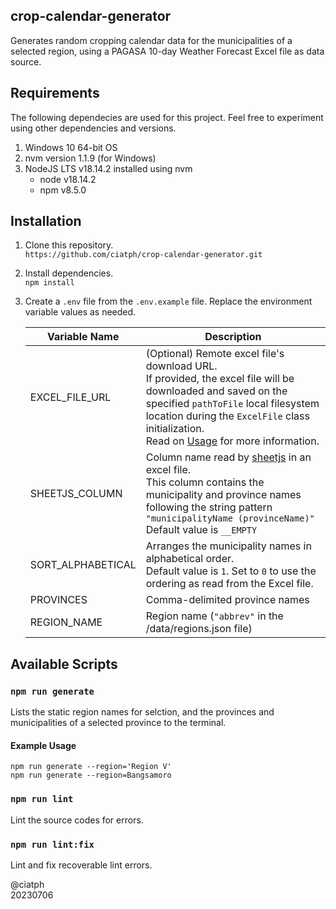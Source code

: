 ## crop-calendar-generator

Generates random cropping calendar data for the municipalities of a selected region, using a PAGASA 10-day Weather Forecast Excel file as data source.

## Requirements
The following dependecies are used for this project. Feel free to experiment using other dependencies and versions.

1. Windows 10 64-bit OS
2. nvm version 1.1.9 (for Windows)
3. NodeJS LTS v18.14.2 installed using nvm
   - node v18.14.2
   - npm v8.5.0

## Installation

1. Clone this repository.<br>
`https://github.com/ciatph/crop-calendar-generator.git`

2. Install dependencies.<br>
`npm install`

3. Create a `.env` file from the `.env.example` file. Replace the environment variable values as needed.

   | Variable Name     | Description                                                                                                                                                                                                                                                    |
   | ----------------- | -------------------------------------------------------------------------------------------------------------------------------------------------------------------------------------------------------------------------------------------------------------- |
   | EXCEL_FILE_URL    | (Optional) Remote excel file's download URL.<br>If provided, the excel file will be downloaded and saved on the specified `pathToFile` local filesystem location during the `ExcelFile` class initialization.<br>Read on [Usage](#usage) for more information. |
   | SHEETJS_COLUMN    | Column name read by [sheetjs](https://sheetjs.com/) in an excel file.<br>This column contains the municipality and province names following the string pattern<br>`"municipalityName (provinceName)"`<br>Default value is `__EMPTY`                            |
   | SORT_ALPHABETICAL | Arranges the municipality names in alphabetical order.<br>Default value is `1`. Set to `0` to use the ordering as read from the Excel file.                                                                                                                    |
   | PROVINCES         | Comma-delimited province names                                                                                                                                                                                                                                 |
   | REGION_NAME       | Region name (`"abbrev"` in the /data/regions.json file)                                                                                                                                                                                                        |

## Available Scripts

### `npm run generate`

Lists the static region names for selction, and the provinces and municipalities of a selected province to the terminal.<br>

#### Example Usage
`npm run generate --region='Region V'`<br>
`npm run generate --region=Bangsamoro`

### `npm run lint`

Lint the source codes for errors.

### `npm run lint:fix`

Lint and fix recoverable lint errors.

@ciatph<br>
20230706
